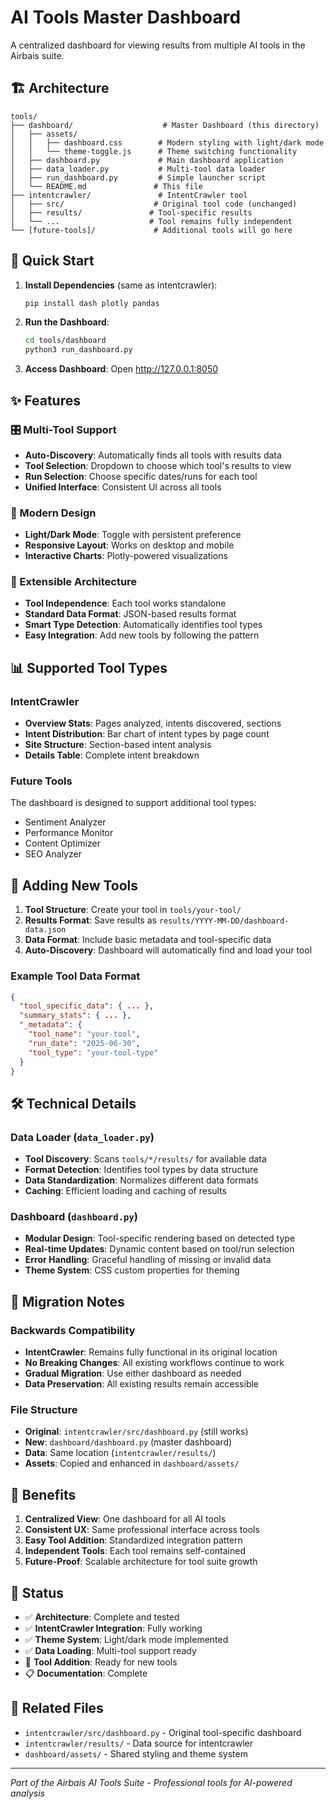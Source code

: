 # AI Tools Master Dashboard

A centralized dashboard for viewing results from multiple AI tools in the Airbais suite.

## 🏗️ Architecture

```
tools/
├── dashboard/                    # Master Dashboard (this directory)
│   ├── assets/
│   │   ├── dashboard.css        # Modern styling with light/dark mode
│   │   └── theme-toggle.js      # Theme switching functionality
│   ├── dashboard.py             # Main dashboard application
│   ├── data_loader.py           # Multi-tool data loader
│   ├── run_dashboard.py         # Simple launcher script
│   └── README.md               # This file
├── intentcrawler/               # IntentCrawler tool
│   ├── src/                    # Original tool code (unchanged)
│   ├── results/               # Tool-specific results
│   └── ...                    # Tool remains fully independent
└── [future-tools]/             # Additional tools will go here
```

## 🚀 Quick Start

1. **Install Dependencies** (same as intentcrawler):
   ```bash
   pip install dash plotly pandas
   ```

2. **Run the Dashboard**:
   ```bash
   cd tools/dashboard
   python3 run_dashboard.py
   ```

3. **Access Dashboard**: Open http://127.0.0.1:8050

## ✨ Features

### 🎛️ Multi-Tool Support
- **Auto-Discovery**: Automatically finds all tools with results data
- **Tool Selection**: Dropdown to choose which tool's results to view
- **Run Selection**: Choose specific dates/runs for each tool
- **Unified Interface**: Consistent UI across all tools

### 🎨 Modern Design
- **Light/Dark Mode**: Toggle with persistent preference
- **Responsive Layout**: Works on desktop and mobile
- **Interactive Charts**: Plotly-powered visualizations

### 🔌 Extensible Architecture
- **Tool Independence**: Each tool works standalone
- **Standard Data Format**: JSON-based results format
- **Smart Type Detection**: Automatically identifies tool types
- **Easy Integration**: Add new tools by following the pattern

## 📊 Supported Tool Types

### IntentCrawler
- **Overview Stats**: Pages analyzed, intents discovered, sections
- **Intent Distribution**: Bar chart of intent types by page count
- **Site Structure**: Section-based intent analysis
- **Details Table**: Complete intent breakdown

### Future Tools
The dashboard is designed to support additional tool types:
- Sentiment Analyzer
- Performance Monitor
- Content Optimizer
- SEO Analyzer

## 🔧 Adding New Tools

1. **Tool Structure**: Create your tool in `tools/your-tool/`
2. **Results Format**: Save results as `results/YYYY-MM-DD/dashboard-data.json`
3. **Data Format**: Include basic metadata and tool-specific data
4. **Auto-Discovery**: Dashboard will automatically find and load your tool

### Example Tool Data Format
```json
{
  "tool_specific_data": { ... },
  "summary_stats": { ... },
  "_metadata": {
    "tool_name": "your-tool",
    "run_date": "2025-06-30",
    "tool_type": "your-tool-type"
  }
}
```

## 🛠️ Technical Details

### Data Loader (`data_loader.py`)
- **Tool Discovery**: Scans `tools/*/results/` for available data
- **Format Detection**: Identifies tool types by data structure
- **Data Standardization**: Normalizes different data formats
- **Caching**: Efficient loading and caching of results

### Dashboard (`dashboard.py`)
- **Modular Design**: Tool-specific rendering based on detected type
- **Real-time Updates**: Dynamic content based on tool/run selection
- **Error Handling**: Graceful handling of missing or invalid data
- **Theme System**: CSS custom properties for theming

## 🔄 Migration Notes

### Backwards Compatibility
- **IntentCrawler**: Remains fully functional in its original location
- **No Breaking Changes**: All existing workflows continue to work
- **Gradual Migration**: Use either dashboard as needed
- **Data Preservation**: All existing results remain accessible

### File Structure
- **Original**: `intentcrawler/src/dashboard.py` (still works)
- **New**: `dashboard/dashboard.py` (master dashboard)
- **Data**: Same location (`intentcrawler/results/`) 
- **Assets**: Copied and enhanced in `dashboard/assets/`

## 🎯 Benefits

1. **Centralized View**: One dashboard for all AI tools
2. **Consistent UX**: Same professional interface across tools
3. **Easy Tool Addition**: Standardized integration pattern
4. **Independent Tools**: Each tool remains self-contained
5. **Future-Proof**: Scalable architecture for tool suite growth

## 🚦 Status

- ✅ **Architecture**: Complete and tested
- ✅ **IntentCrawler Integration**: Fully working
- ✅ **Theme System**: Light/dark mode implemented
- ✅ **Data Loading**: Multi-tool support ready
- 🔄 **Tool Addition**: Ready for new tools
- 📋 **Documentation**: Complete

## 🔗 Related Files

- `intentcrawler/src/dashboard.py` - Original tool-specific dashboard
- `intentcrawler/results/` - Data source for intentcrawler
- `dashboard/assets/` - Shared styling and theme system

---

*Part of the Airbais AI Tools Suite - Professional tools for AI-powered analysis*